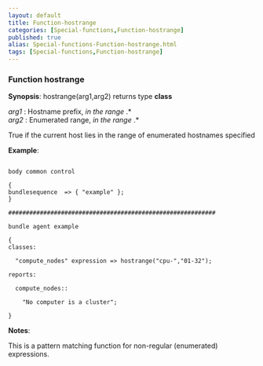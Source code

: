 ```yaml
---
layout: default
title: Function-hostrange
categories: [Special-functions,Function-hostrange]
published: true
alias: Special-functions-Function-hostrange.html
tags: [Special-functions,Function-hostrange]
---
```


### Function hostrange

**Synopsis**: hostrange(arg1,arg2) returns type **class**

  
 *arg1* : Hostname prefix, *in the range* .\*   
 *arg2* : Enumerated range, *in the range* .\*   

True if the current host lies in the range of enumerated hostnames
specified

**Example**:  
   

~~~~

body common control

{
bundlesequence  => { "example" };
}

###########################################################

bundle agent example

{     
classes:

  "compute_nodes" expression => hostrange("cpu-","01-32");

reports:

  compute_nodes::

    "No computer is a cluster";

}
~~~~

**Notes**:  
   

This is a pattern matching function for non-regular (enumerated)
expressions.
